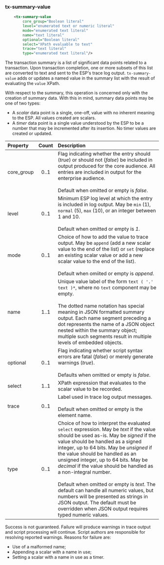 
### tx-summary-value
```xml
    <tx-summary-value
        core_group="Boolean literal"
        level="enumerated text or numeric literal"
        mode="enumerated text literal"
        name="text literal"
        optional="Boolean literal"
        select="XPath evaluable to text"
        trace="text literal"
        type="enumerated text literal"/>
```

The transaction summary is a list of significant data points related to a transaction. Upon transaction completion, one or more subsets of this list are converted to text and sent to the ESP's trace log output. `tx-summary-value` adds or updates a named value in the summary list with the result of evaluating the `value` XPath.

With respect to the summary, this operation is concerned only with the creation of summary data. With this in mind, summary data points may be one of two types:

- A *scalar* data point is a single, one-off, value with no inherent meaning to the ESP. All values created are scalars.
- A *timer* data point is a single value understood by the ESP to be a number that may be incremented after its insertion. No timer values are created or updated.

| Property | Count | Description |
| :- | :-: | :- |
| core_group | 0..1 | Flag indicating whether the entry should (*true*) or should not (*false*) be included in output produced for the core audience. All entries are included in output for the enterprise audience.<br/><br/>Default when omitted or empty is *false*. |
| level | 0..1 | Minimum ESP log level at which the entry is included in log output. May be `min` (1), `normal` (5), `max` (10), or an integer between 1 and 10.<br/><br/>Default when omitted or empty is *1*. |
| mode | 0..1 | Choice of how to add the value to trace output. May be `append` (add a new scalar value to the end of the list) or `set` (replace an existing scalar value or add a new scalar value to the end of the list).<br/><br/>Default when omiited or empty is *append*. |
| name | 1..1 | Unique value label of the form `text ( '.' text )*`, where no `text` component may be empty.<br/><br/>The dotted name notation has special meaning in JSON formatted summary output. Each name segment preceding a dot represents the name of a JSON object nested within the summary object; multiple such segments result in multiple levels of embedded objects. |
| optional | 0..1 | Flag indicating whether script syntax errors are fatal (*false*) or merely generate warnings (*true*).<br/><br/>Defaults when omitted or empty is *false*. |
| select | 1..1 | XPath expression that evaluates to the scalar value to be recorded. |
| trace | 0..1 | Label used in trace log output messages.<br/><br/>Default when omitted or empty is the element name. |
| type | 0..1 | Choice of how to interpret the evaluated `select` expression. May be *text* if the value should be used as-is. May be *signed* if the value should be handled as a signed integer, up to 64 bits. May be *unsigned* if the value should be handled as an unsigned integer, up to 64 bits. May be *decimal* if the value should be handled as a non-integral number.<br/><br/>Default when omitted or empty is *text*. The default can handle all numeric values, but numbers will be presented as strings in JSON output. The default must be overridden when JSON output requires typed numeric values. |

Success is not guaranteed. Failure will produce warnings in trace output and script processing will continue. Script authors are responsible for resolving reported warnings. Reasons for failure are:

- Use of a malformed name;
- Appending a scalar with a name in use;
- Setting a scalar with a name in use as a timer.
